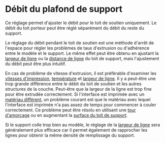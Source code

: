 Débit du plafond de support
===

Ce réglage permet d'ajuster le débit pour le toit de soutien uniquement. Le débit du toit porteur peut être réglé séparément du débit du reste du support.

Le réglage du débit pendant le toit de soutien est une méthode d'arrêt de l'espace pour régler les problèmes de taux d'extrusion ou d'adhérence entre le modèle et le support. Le même effet peut être obtenu en ajustant la [largeur de ligne](../resolution/support_roof_line_width.md) ou la [distance de ligne](../support/support_roof_line_distance.md) du toit de support, mais l'ajustement du débit peut être plus intuitif.

En cas de problème de vitesse d'extrusion, il est préférable d'examiner les [vitesses d'impression](../speed/speed_support_roof.md), [température](material_print_temperature.md) et [largeur de ligne](../resolution/support_roof_line_width.md). Il y a peut-être une trop grande différence entre le débit du toit de soutien et les autres structures de la couche. Peut-être que la largeur de la ligne est trop fine pour être extrudée correctement. Si l'interface est imprimée avec un [matériau différent](../support/support_interface_extruder_nr.md), un problème courant est que le matériau avec lequel l'interface est imprimée n'a pas assez de temps pour commencer à couler correctement. Ce problème peut être résolu en utilisant une [tour d'amorçage](../dual/prime_tower_enable.md) ou en augmentant la [surface du toit de support](../support/support_roof_offset.md).

Si le support colle trop bien au modèle, le réglage de la [largeur de ligne](../resolution/support_roof_line_width.md) sera généralement plus efficace car il permet également de rapprocher les lignes pour obtenir la même densité de remplissage du support.
